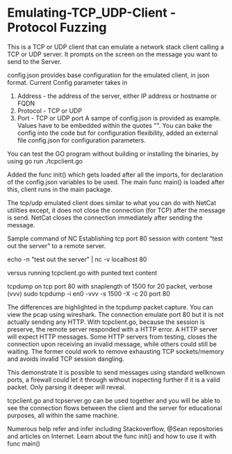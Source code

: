 # Emulating-TCP_UDP-Client - Protocol Fuzzing

This is a TCP or UDP client that can emulate a network stack client calling a TCP or UDP server. It prompts on the screen on the message you want to send to the Server. 

config.json provides base configuration for the emulated client, in json format. Current Config parameter takes in

1. Address - the address of the server, either IP address or hostname or FQDN
2. Protocol - TCP or UDP
3. Port - TCP or UDP port
A sampe of config.json is provided as example. Values have to be embedded within the quotes "". You can bake the config into the code but for configuration flexibility, added an external file config.json for configuration parameters.

You can test the GO program without building or installing the binaries, by using go run ./tcpclient.go

Added the func init() which gets loaded after all the imports, for declaration of the config.json variables to be used. The main func main() is loaded after this, client runs in the main package.

The tcp/udp emulated client does similar to what you can do with NetCat utilities except, it does not close the connection (for TCP) after the message is send. NetCat closes the connection immediately after sending the message.

Sample command of NC
Establishing tcp port 80 session with content “test out the server” to a remote server.

echo -n "test out the server" | nc -v localhost 80

versus running tcpclient.go with punted text content

tcpdump on tcp port 80 with snaplength of 1500 for 20 packet, verbose (vvv)
sudo tcpdump -i en0 -vvv -s 1500 -X -c 20 port 80

The differences are highlighted in the tcpdump packet capture. You can view the pcap using wireshark. The connection emulate port 80 but it is not actually sending any HTTP. With tcpclient.go, because the session is preserve, the remote server responded with a HTTP error. A HTTP server will expect HTTP messages. Some HTTP servers from testing, closes the connection upon receiving an invalid message, while others could still be waiting. The former could work to remove exhausting TCP sockets/memory and avoids invalid TCP session dangling. 

This demonstrate it is possible to send messages using standard wellknown ports, a firewall could let it through without inspecting further if it is a valid packet. Only parsing it deeper will reveal.

tcpclient.go and tcpserver.go can be used together and you will be able to see the connection flows between the client and the server for educational purposes, all within the same machine.

Numerous help refer and infer including Stackoverflow, @Sean repositories and articles on Internet. Learn about the func init() and how to use it with func main()
